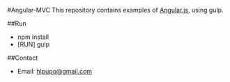 #Angular-MVC
This repository contains examples of [Angular.js](http://angularjs.org/), using gulp.

##Run
- npm install
- [RUN] gulp



##Contact
- Email: hlpupo@gmail.com


